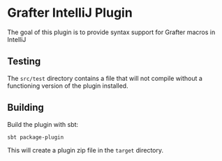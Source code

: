 # Grafter IntelliJ Plugin

The goal of this plugin is to provide syntax support for Grafter macros in IntelliJ

## Testing

The `src/test` directory contains a file that will not compile without a functioning version of the plugin installed.

## Building

Build the plugin with sbt:

```
sbt package-plugin
```

This will create a plugin zip file in the `target` directory.